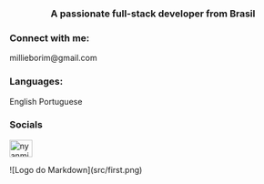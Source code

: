 <h3 align="center">A passionate full-stack developer from Brasil</h3>


<h3 align="left">Connect with me:</h3>
<p align="left">
  millieborim@gmail.com
</p>
<h3 align="left">Languages:</h3>
<p align="left">
  English Portuguese
</p>
<h3 align="left">Socials</h3>
<a href="https://instagram.com/nyanmixwooy" target="blank"><img align="center" src="https://raw.githubusercontent.com/rahuldkjain/github-profile-readme-generator/master/src/images/icons/Social/instagram.svg" alt="nyanmixwooy" height="30" width="40" /></a>
</p>
<a align="right">
![Logo do Markdown](src/first.png)</a>